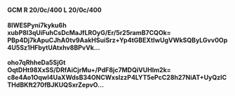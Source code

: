 #### GCM R 20/0c/400 L 20/0c/400
**8lWESPyni7kyku6h**<br/>**xubP8l3qUiFuhCsDcMaJfLROyG/Er/5r25ramB7CQOk=**<br/>**PBp4Dj7kApuCJhA0tv9AakHSuiSrz+Yp4tGBEXtIwUgVWkSQByLGvv0Op4U5Sz1HFbytUAtxhv8BPvVk...**<br/><br/>
**oho7qRhheDa5SjGt**<br/>**OqtDHt98XxSS/DRfAiCjrMu+/PdF8jc7MDQiVUHlm2k=**<br/>**c8e4Ao1Oqwl4UaXWdsB34ONCWxslzzP4LYT5ePcC28h27NiAT+UyQzICTHdBKft270fBJKUQSxrZepvO...**